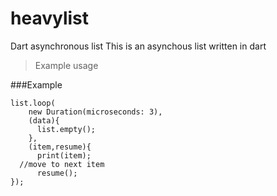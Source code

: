 # heavylist
Dart asynchronous list
This is an asynchous list written in dart
>Example usage


                    
###Example
  ```HeavyList list = new HeavyList([1,2,3]);
  list.loop(
      new Duration(microseconds: 3),
      (data){
        list.empty();
      },
      (item,resume){
        print(item);
	//move to next item
        resume();
  });	
```
